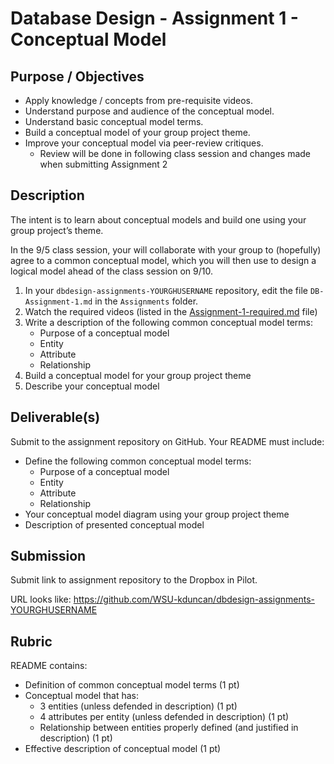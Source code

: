 # Database Design - Assignment 1 - Conceptual Model

## Purpose / Objectives

- Apply knowledge / concepts from pre-requisite videos.
- Understand purpose and audience of the conceptual model.
- Understand basic conceptual model terms.
- Build a conceptual model of your group project theme.
- Improve your conceptual model via peer-review critiques.
	- Review will be done in following class session and changes made when submitting Assignment 2

## Description

The intent is to learn about conceptual models and build one using your group project’s theme.

In the 9/5 class session, your will collaborate with your group to (hopefully) agree to a common conceptual model, which you will then use to design a logical model ahead of the class session on 9/10.

1. In your `dbdesign-assignments-YOURGHUSERNAME` repository, edit the file `DB-Assignment-1.md` in the `Assignments` folder.
2. Watch the required videos (listed in the [Assignment-1-required.md](Assignment-1-required.md) file)
3. Write a description of the following common conceptual model terms:
	- Purpose of a conceptual model
	- Entity
	- Attribute
	- Relationship
4. Build a conceptual model for your group project theme
5. Describe your conceptual model


## Deliverable(s)

Submit to the assignment repository on GitHub.  Your README must include:

- Define the following common conceptual model terms:
	- Purpose of a conceptual model
	- Entity
	- Attribute
	- Relationship
- Your conceptual model diagram using your group project theme
- Description of presented conceptual model

## Submission

Submit link to assignment repository to the Dropbox in Pilot. 

URL looks like: https://github.com/WSU-kduncan/dbdesign-assignments-YOURGHUSERNAME

## Rubric

README contains:
- Definition of common conceptual model terms (1 pt)
- Conceptual model that has:
	- 3 entities (unless defended in description) (1 pt)
	- 4 attributes per entity (unless defended in description) (1 pt)
	- Relationship between entities properly defined (and justified in description) (1 pt)
- Effective description of conceptual model (1 pt)
